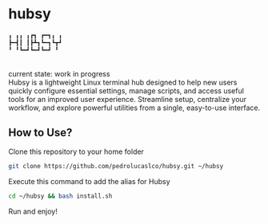 # hubsy

```bash
╻ ╻╻ ╻┏┓ ┏━┓╻ ╻
┣━┫┃ ┃┣┻┓┗━┓┗┳┛
╹ ╹┗━┛┗━┛┗━┛ ╹ 
```
<br>
current state: work in progress
<br>
Hubsy is a lightweight Linux terminal hub designed to help new users
quickly configure essential settings, manage scripts, and access
useful tools for an improved user experience. Streamline setup,
centralize your workflow, and explore powerful utilities from a
single, easy-to-use interface.

## How to Use?

Clone this repository to your home folder

```bash
git clone https://github.com/pedrolucaslco/hubsy.git ~/hubsy
```

Execute this command to add the alias for Hubsy

```bash
cd ~/hubsy && bash install.sh
```

Run and enjoy!